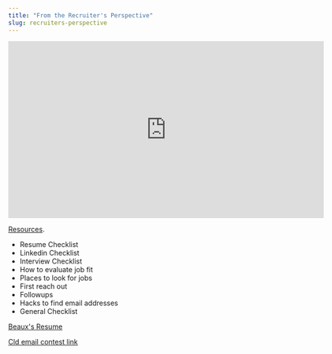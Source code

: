 ```yaml
---
title: "From the Recruiter's Perspective"
slug: recruiters-perspective
---
```


<embed src="https://s3.amazonaws.com/mgwu-misc/MS-17/Slides/From+a+Recruiter%E2%80%99s+Perspective.pdf" width="640" height="360" type='application/pdf'>

[Resources](https://makegameswithus.hackpad.com/ep/pad/static/a9KYlxbCyAy).

- Resume Checklist
- Linkedin Checklist
- Interview Checklist
- How to evaluate job fit
- Places to look for jobs
- First reach out
- Followups
- Hacks to find email addresses
- General Checklist

[Beaux's Resume](https://docs.google.com/document/d/1ImJ-G_hiN0nR_t0gIINemgbp99WUbk9IWT1B9fnNd4Q/edit)

[Cld email contest link](https://docs.google.com/document/d/12cYi1ASKA77uQLmKgYdsVm7di32-bYXnNHR_kof-WJs/edit)

